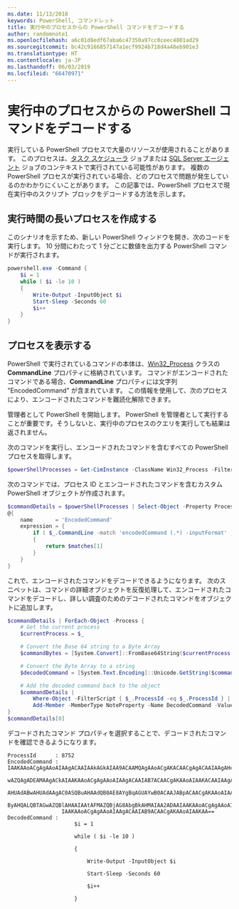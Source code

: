 ```yaml
---
ms.date: 11/13/2018
keywords: PowerShell, コマンドレット
title: 実行中のプロセスからの PowerShell コマンドをデコードする
author: randomnote1
ms.openlocfilehash: a6c01d8edf67aba6c47350a97cc0ceec4801ad29
ms.sourcegitcommit: bc42c9166857147a1ecf9924b718d4a48eb901e3
ms.translationtype: HT
ms.contentlocale: ja-JP
ms.lasthandoff: 06/03/2019
ms.locfileid: "66470971"
---
```

# <a name="decode-a-powershell-command-from-a-running-process"></a>実行中のプロセスからの PowerShell コマンドをデコードする

実行している PowerShell プロセスで大量のリソースが使用されることがあります。
このプロセスは、[タスク スケジューラ][] ジョブまたは [SQL Server エージェント][] ジョブのコンテキストで実行されている可能性があります。 複数の PowerShell プロセスが実行されている場合、どのプロセスで問題が発生しているのかわかりにくいことがあります。 この記事では、PowerShell プロセスで現在実行中のスクリプト ブロックをデコードする方法を示します。

## <a name="create-a-long-running-process"></a>実行時間の長いプロセスを作成する

このシナリオを示すため、新しい PowerShell ウィンドウを開き、次のコードを実行します。 10 分間にわたって 1 分ごとに数値を出力する PowerShell コマンドが実行されます。

```powershell
powershell.exe -Command {
    $i = 1
    while ( $i -le 10 )
    {
        Write-Output -InputObject $i
        Start-Sleep -Seconds 60
        $i++
    }
}
```

## <a name="view-the-process"></a>プロセスを表示する

PowerShell で実行されているコマンドの本体は、[Win32_Process][] クラスの **CommandLine** プロパティに格納されています。 コマンドがエンコードされたコマンドである場合、**CommandLine** プロパティには文字列 "EncodedCommand" が含まれています。 この情報を使用して、次のプロセスにより、エンコードされたコマンドを難読化解除できます。

管理者として PowerShell を開始します。 PowerShell を管理者として実行することが重要です。そうしないと、実行中のプロセスのクエリを実行しても結果は返されません。

次のコマンドを実行し、エンコードされたコマンドを含むすべての PowerShell プロセスを取得します。

```powershell
$powerShellProcesses = Get-CimInstance -ClassName Win32_Process -Filter 'CommandLine LIKE "%EncodedCommand%"'
```

次のコマンドでは、プロセス ID とエンコードされたコマンドを含むカスタム PowerShell オブジェクトが作成されます。

```powershell
$commandDetails = $powerShellProcesses | Select-Object -Property ProcessId,
@{
    name       = 'EncodedCommand'
    expression = {
        if ( $_.CommandLine -match 'encodedCommand (.*) -inputFormat' )
        {
            return $matches[1]
        }
    }
}
```

これで、エンコードされたコマンドをデコードできるようになります。 次のスニペットは、コマンドの詳細オブジェクトを反復処理して、エンコードされたコマンドをデコードし、詳しい調査のためのデコードされたコマンドをオブジェクトに追加します。

```powershell
$commandDetails | ForEach-Object -Process {
    # Get the current process
    $currentProcess = $_

    # Convert the Base 64 string to a Byte Array
    $commandBytes = [System.Convert]::FromBase64String($currentProcess.EncodedCommand)

    # Convert the Byte Array to a string
    $decodedCommand = [System.Text.Encoding]::Unicode.GetString($commandBytes)

    # Add the decoded command back to the object
    $commandDetails |
        Where-Object -FilterScript { $_.ProcessId -eq $_.ProcessId } |
        Add-Member -MemberType NoteProperty -Name DecodedCommand -Value $decodedCommand
}
$commandDetails[0]
```

デコードされたコマンド プロパティを選択することで、デコードされたコマンドを確認できるようになります。

```output
ProcessId      : 8752
EncodedCommand : IAAKAAoACgAgAAoAIAAgACAAIAAkAGkAIAA9ACAAMQAgAAoACgAKACAACgAgACAAIAAgAHcAaABpAGwAZQAgACgAIAAkAGkAIAAtAG
                 wAZQAgADEAMAAgACkAIAAKAAoACgAgAAoAIAAgACAAIAB7ACAACgAKAAoAIAAKACAAIAAgACAAIAAgACAAIABXAHIAaQB0AGUALQBP
                 AHUAdABwAHUAdAAgAC0ASQBuAHAAdQB0AE8AYgBqAGUAYwB0ACAAJABpACAACgAKAAoAIAAKACAAIAAgACAAIAAgACAAIABTAHQAYQ
                 ByAHQALQBTAGwAZQBlAHAAIAAtAFMAZQBjAG8AbgBkAHMAIAA2ADAAIAAKAAoACgAgAAoAIAAgACAAIAAgACAAIAAgACQAaQArACsA
                 IAAKAAoACgAgAAoAIAAgACAAIAB9ACAACgAKAAoAIAAKAA==
DecodedCommand :
                     $i = 1

                     while ( $i -le 10 )

                     {

                         Write-Output -InputObject $i

                         Start-Sleep -Seconds 60

                         $i++

                     }
```

[タスク スケジューラ]: /windows/desktop/TaskSchd/task-scheduler-start-page
[SQL Server エージェント]: /sql/ssms/agent/sql-server-agent
[Win32_Process]: /windows/desktop/CIMWin32Prov/win32-process
